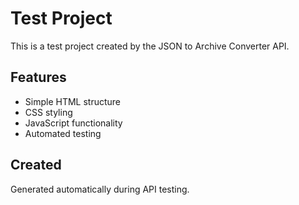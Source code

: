 # Test Project

This is a test project created by the JSON to Archive Converter API.

## Features
- Simple HTML structure
- CSS styling
- JavaScript functionality
- Automated testing

## Created
Generated automatically during API testing.
